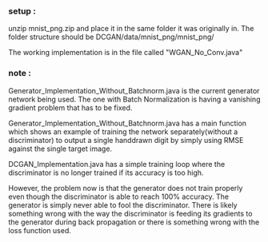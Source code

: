 ### setup :
unzip mnist_png.zip and place it in the same folder it was originally in.
The folder structure should be DCGAN/data/mnist_png/mnist_png/

The working implementation is in the file called "WGAN_No_Conv.java"

### note :
Generator_Implementation_Without_Batchnorm.java is the current generator network being used. The one with Batch Normalization is having a vanishing gradient problem that has to be fixed.

Generator_Implementation_Without_Batchnorm.java has a main function which shows an example of training the network separately(without a discriminator) to output a single handdrawn digit by simply using RMSE against the single target image.

DCGAN_Implementation.java has a simple training loop where the discriminator is no longer trained if its accuracy is too high.

However, the problem now is that the generator does not train properly even though the discriminator is able to reach 100% accuracy. The generator is simply never able to fool the discriminator.
There is likely something wrong with the way the discriminator is feeding its gradients to the generator during back propagation or there is something wrong with the loss function used.

